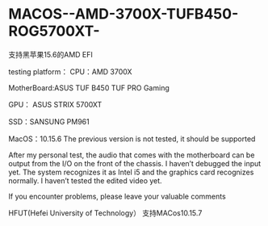 # MACOS--AMD-3700X-TUFB450-ROG5700XT-
支持黑苹果15.6的AMD EFI

testing platform：
  CPU：AMD 3700X
  
  MotherBoard:ASUS TUF B450 TUF PRO Gaming
  
  GPU： ASUS STRIX 5700XT
  
  SSD：SANSUNG PM961
  
  MacOS：10.15.6  The previous version is not tested, it should be supported


  After my personal test, the audio that comes with the motherboard can be output from the I/O on the front of the chassis. I haven’t debugged the input yet. The system recognizes it as Intel i5 and the graphics card recognizes normally. I haven’t tested the edited video yet.
  
  If you encounter problems, please leave your valuable comments
  
  HFUT(Hefei University of Technology）
支持MACos10.15.7
